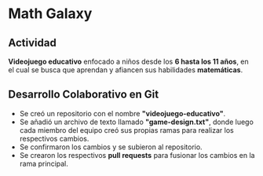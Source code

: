# Math Galaxy

## Actividad  
**Videojuego educativo** enfocado a niños desde los **6 hasta los 11 años**, en el cual se busca que aprendan y afiancen sus habilidades **matemáticas**.

## Desarrollo Colaborativo en Git  
- Se creó un repositorio con el nombre **"videojuego-educativo"**.  
- Se añadió un archivo de texto llamado **"game-design.txt"**, donde luego cada miembro del equipo creó sus propias ramas para realizar los respectivos cambios.  
- Se confirmaron los cambios y se subieron al repositorio.  
- Se crearon los respectivos **pull requests** para fusionar los cambios en la rama principal.  
